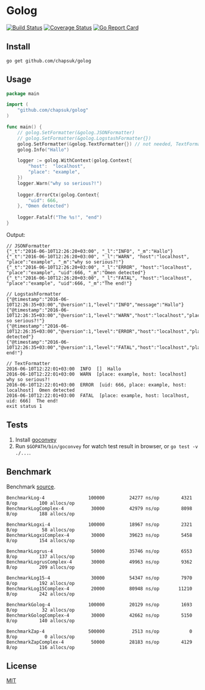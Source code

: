 # Golog

[![Build Status](https://travis-ci.org/chapsuk/golog.svg)](https://travis-ci.org/chapsuk/golog)
[![Coverage Status](https://coveralls.io/repos/github/chapsuk/golog/badge.svg?branch=master)](https://coveralls.io/github/chapsuk/golog?branch=master)
[![Go Report Card](https://goreportcard.com/badge/github.com/chapsuk/golog)](https://goreportcard.com/report/github.com/chapsuk/golog)

## Install

```
go get github.com/chapsuk/golog
```

## Usage

```go
package main

import (
	"github.com/chapsuk/golog"
)

func main() {
    // golog.SetFormatter(&golog.JSONFormatter)
    // golog.SetFormatter(&golog.LogstashFormatter{})
    golog.SetFormatter(&golog.TextFormatter{}) // not needed, TextFormatter by default
	golog.Info("Hallo")

    logger := golog.WithContext(golog.Context{
		"host":  "localhost",
		"place": "example",
	})
    logger.Warn("why so serious?!")
    
    logger.ErrorCtx(golog.Context{
        "uid": 666,
    }, "Omen detected")
    
    logger.Fatalf("The %s!", "end")
}
```

Output:
```
// JSONFormatter
{"_t":"2016-06-10T12:26:20+03:00", "_l":"INFO", "_m":"Hallo"}
{"_t":"2016-06-10T12:26:20+03:00", "_l":"WARN", "host":"localhost", "place":"example", "_m":"why so serious?!"}
{"_t":"2016-06-10T12:26:20+03:00", "_l":"ERROR", "host":"localhost", "place":"example", "uid":666, "_m":"Omen detected"}
{"_t":"2016-06-10T12:26:20+03:00", "_l":"FATAL", "host":"localhost", "place":"example", "uid":666, "_m":"The end!"}

// LogstashFormatter
{"@timestamp":"2016-06-10T12:26:35+03:00","@version":1,"level":"INFO","message":"Hallo"}
{"@timestamp":"2016-06-10T12:26:35+03:00","@version":1,"level":"WARN","host":"localhost","place":"example","message":"why so serious?!"}
{"@timestamp":"2016-06-10T12:26:35+03:00","@version":1,"level":"ERROR","host":"localhost","place":"example","uid":666,"message":"Omen detected"}
{"@timestamp":"2016-06-10T12:26:35+03:00","@version":1,"level":"FATAL","host":"localhost","place":"example","uid":666,"message":"The end!"}

// TextFormatter
2016-06-10T12:22:01+03:00  INFO  []  Hallo
2016-06-10T12:22:01+03:00  WARN  [place: example, host: localhost]  why so serious?!
2016-06-10T12:22:01+03:00  ERROR  [uid: 666, place: example, host: localhost]  Omen detected
2016-06-10T12:22:01+03:00  FATAL  [place: example, host: localhost, uid: 666]  The end!
exit status 1
```

## Tests

1. Install [goconvey](https://github.com/smartystreets/goconvey)
1. Run `$GOPATH/bin/goconvey` for watch test result in browser, or `go test -v ./...`.   


## Benchmark

Benchmark [source](https://github.com/chapsuk/golog/tree/master/bench/bench_test.go).

```
BenchmarkLog-4          	  100000	     24277 ns/op	    4321 B/op	     100 allocs/op
BenchmarkLogComplex-4   	   30000	     42979 ns/op	    8098 B/op	     188 allocs/op

BenchmarkLogxi-4        	  100000	     18967 ns/op	    2321 B/op	      58 allocs/op
BenchmarkLogxiComplex-4 	   30000	     39623 ns/op	    5458 B/op	     154 allocs/op

BenchmarkLogrus-4       	   50000	     35746 ns/op	    6553 B/op	     137 allocs/op
BenchmarkLogrusComplex-4	   30000	     49963 ns/op	    9362 B/op	     209 allocs/op

BenchmarkLog15-4        	   30000	     54347 ns/op	    7970 B/op	     192 allocs/op
BenchmarkLog15Complex-4 	   20000	     80948 ns/op	   11210 B/op	     242 allocs/op

BenchmarkGolog-4        	  100000	     20129 ns/op	    1693 B/op	      32 allocs/op
BenchmarkGologComplex-4 	   30000	     42662 ns/op	    5150 B/op	     140 allocs/op

BenchmarkZap-4          	  500000	      2513 ns/op	       0 B/op	       0 allocs/op
BenchmarkZapComplex-4   	   50000	     28183 ns/op	    4129 B/op	     116 allocs/op
```

## License

[MIT](https://github.com/chapsuk/golog/blob/master/LICENSE)
